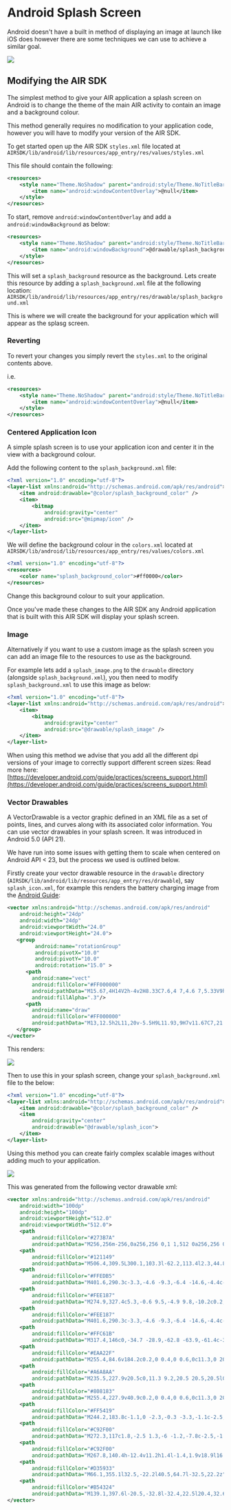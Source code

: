 # Android Splash Screen

Android doesn't have a built in method of displaying an image at launch like iOS does however there are some techniques we can use to achieve a similar goal.

![](images/android-splashscreen.png)



## Modifying the AIR SDK

The simplest method to give your AIR application a splash screen on Android is to change the theme of the main AIR activity to contain an image and a background colour.

This method generally requires no modification to your application code, however you will have to modify your version of the AIR SDK.

To get started open up the AIR SDK `styles.xml` file located at `AIRSDK/lib/android/lib/resources/app_entry/res/values/styles.xml`

This file should contain the following:

```xml
<resources>
    <style name="Theme.NoShadow" parent="android:style/Theme.NoTitleBar">
        <item name="android:windowContentOverlay">@null</item>
    </style>
</resources>
```

To start, remove `android:windowContentOverlay` and add a `android:windowBackground` as below:

```xml
<resources>
    <style name="Theme.NoShadow" parent="android:style/Theme.NoTitleBar">
        <item name="android:windowBackground">@drawable/splash_background</item>
    </style>
</resources>
```



This will set a `splash_background` resource as the background. Lets create this resource by adding a `splash_background.xml` file at the following location: `AIRSDK/lib/android/lib/resources/app_entry/res/drawable/splash_background.xml`

This is where we will create the background for your application which will appear as the splasg screen.



### Reverting

To revert your changes you simply revert the `styles.xml` to the original contents above.

i.e.

```xml
<resources>
    <style name="Theme.NoShadow" parent="android:style/Theme.NoTitleBar">
        <item name="android:windowContentOverlay">@null</item>
    </style>
</resources>
```


### Centered Application Icon

A simple splash screen is to use your application icon and center it in the view with a background colour. 

Add the following content to the `splash_background.xml` file:

```xml
<?xml version="1.0" encoding="utf-8"?>
<layer-list xmlns:android="http://schemas.android.com/apk/res/android">
    <item android:drawable="@color/splash_background_color" />
    <item>
        <bitmap
            android:gravity="center"
            android:src="@mipmap/icon" />
    </item>
</layer-list>
```

We will define the background colour in the `colors.xml` located at `AIRSDK/lib/android/lib/resources/app_entry/res/values/colors.xml`

```xml
<?xml version="1.0" encoding="utf-8"?>
<resources>
    <color name="splash_background_color">#ff0000</color>
</resources>
```

Change this background colour to suit your application.


Once you've made these changes to the AIR SDK any Android application that is built with this AIR SDK will display your splash screen.



### Image

Alternatively if you want to use a custom image as the splash screen you can add an image file to the resources to use as the background. 

For example lets add a `splash_image.png` to the `drawable` directory (alongside `splash_background.xml`), you then need to modify `splash_background.xml` to use this image as below:

```xml
<?xml version="1.0" encoding="utf-8"?>
<layer-list xmlns:android="http://schemas.android.com/apk/res/android">
    <item>
        <bitmap 
            android:gravity="center"
            android:src="@drawable/splash_image" />
    </item>
</layer-list>
```

When using this method we advise that you add all the different dpi versions of your image to correctly support different screen sizes: Read more here: [https://developer.android.com/guide/practices/screens_support.html](https://developer.android.com/guide/practices/screens_support.html)




### Vector Drawables

A VectorDrawable is a vector graphic defined in an XML file as a set of points, lines, and curves along with its associated color information. You can use vector drawables in your splash screen. It was introduced in Android 5.0 (API 21).

We have run into some issues with getting them to scale when centered on Android API < 23, but the process we used is outlined below.

Firstly create your vector drawable resource in the `drawable` directory (`AIRSDK/lib/android/lib/resources/app_entry/res/drawable`), say `splash_icon.xml`, for example this renders the battery charging image from the [Android Guide](https://developer.android.com/guide/topics/graphics/vector-drawable-resources.html):

```xml
<vector xmlns:android="http://schemas.android.com/apk/res/android"
    android:height="24dp"
    android:width="24dp"
    android:viewportWidth="24.0"
    android:viewportHeight="24.0">
   <group
         android:name="rotationGroup"
         android:pivotX="10.0"
         android:pivotY="10.0"
         android:rotation="15.0" >
      <path
        android:name="vect"
        android:fillColor="#FF000000"
        android:pathData="M15.67,4H14V2h-4v2H8.33C7.6,4 7,4.6 7,5.33V9h4.93L13,7v2h4V5.33C17,4.6 16.4,4 15.67,4z"
        android:fillAlpha=".3"/>
      <path
        android:name="draw"
        android:fillColor="#FF000000"
        android:pathData="M13,12.5h2L11,20v-5.5H9L11.93,9H7v11.67C7,21.4 7.6,22 8.33,22h7.33c0.74,0 1.34,-0.6 1.34,-1.33V9h-4v3.5z"/>
   </group>
</vector>
```

This renders: 

![](images/android-splashscreen-vectordrawable-example.png)


Then to use this in your splash screen, change your `splash_background.xml` file to the below:

```xml
<?xml version="1.0" encoding="utf-8"?>
<layer-list xmlns:android="http://schemas.android.com/apk/res/android">
    <item android:drawable="@color/splash_background_color" />
    <item 
        android:gravity="center" 
        android:drawable="@drawable/splash_icon">
    </item>
</layer-list>
```



Using this method you can create fairly complex scalable images without adding much to your application.


![](images/android-splashscreen-vectordrawable-example-screenshot.png)

This was generated from the following vector drawable xml:


```xml
<vector xmlns:android="http://schemas.android.com/apk/res/android"
    android:width="100dp"
    android:height="100dp"
    android:viewportHeight="512.0"
    android:viewportWidth="512.0">
    <path
        android:fillColor="#273B7A"
        android:pathData="M256,256m-256,0a256,256 0,1 1,512 0a256,256 0,1 1,-512 0" />
    <path
        android:fillColor="#121149"
        android:pathData="M506.4,309.5L300.1,103.3l-62.2,113.4l2.3,44.8l82.5,82.5l-3.4,3.4l-35.8,-35.8l-45.6,2.9h-64.7l-66.7,105.5l83.6,83.6C211.2,509 233.2,512 256,512C379,512 481.8,425.2 506.4,309.5z" />
    <path
        android:fillColor="#FFEDB5"
        android:pathData="M401.6,290.3c-3.3,-4.6 -9.3,-6.4 -14.6,-4.4c-0.1,0 -0.2,0.1 -0.2,0.1l-89.6,29.8c0,0.7 0,1.4 -0,2.2c-0.7,11.4 -9.6,20.6 -21,21.8l-54,5.6c-3.4,0.4 -6.5,-2.1 -6.8,-5.5c-0.4,-3.4 2.1,-6.6 5.5,-6.8l54,-5.6c5.3,-0.6 9.5,-4.9 9.8,-10.2c0.2,-2.9 -0.8,-5.8 -2.7,-8c-1.9,-2.2 -4.6,-3.5 -7.6,-3.7l-71.7,-4.7c-8.1,-0.5 -16,1.3 -23.1,5.1L85,358l25.6,51.6l23.8,-20.7c10.1,-8.8 23.5,-12.6 36.7,-10.4l79.4,13.2c14.6,1.9 29.1,-1.7 41.1,-10.2l108.1,-74.5C404.5,302.8 405.4,295.5 401.6,290.3z" />
    <path
        android:fillColor="#FEE187"
        android:pathData="M274.9,327.4c5.3,-0.6 9.5,-4.9 9.8,-10.2c0.2,-2.9 -0.8,-5.8 -2.7,-8c-1.9,-2.2 -4.6,-3.5 -7.6,-3.7l-15.9,-1v24.7L274.9,327.4z" />
    <path
        android:fillColor="#FEE187"
        android:pathData="M401.6,290.3c-3.3,-4.6 -9.3,-6.4 -14.6,-4.4c-0.1,0 -0.2,0.1 -0.2,0.1l-89.6,29.8c0,0.7 0,1.4 -0,2.2c-0.7,11.4 -9.6,20.6 -21,21.8l-17.7,1.8v50.6c11.8,-0.1 23.3,-3.8 33.1,-10.7l108.1,-74.5C404.5,302.8 405.4,295.5 401.6,290.3z" />
    <path
        android:fillColor="#FFC61B"
        android:pathData="M317.4,146c0,-34.7 -28.9,-62.8 -63.9,-61.4c-31.4,1.2 -57.1,26.5 -58.9,57.9c-1.2,21.6 8.7,40.9 24.6,52.7c10.1,7.6 16.3,19.2 16.3,31.9v21.3c0,11.3 9.2,20.5 20.5,20.5l0,0c11.3,0 20.5,-9.2 20.5,-20.5V227.4c0,-12.8 6.2,-24.6 16.5,-32.3C307.8,183.9 317.4,166 317.4,146z" />
    <path
        android:fillColor="#EAA22F"
        android:pathData="M255.4,84.6v184.2c0.2,0 0.4,0 0.6,0c11.3,0 20.5,-9.2 20.5,-20.5V227.4c0,-12.8 6.2,-24.6 16.5,-32.3c14.9,-11.2 24.5,-29 24.5,-49.1C317.4,111.9 289.6,84.3 255.4,84.6z" />
    <path
        android:fillColor="#A6A8AA"
        android:pathData="M235.5,227.9v20.5c0,11.3 9.2,20.5 20.5,20.5l0,0c11.3,0 20.5,-9.2 20.5,-20.5v-20.5L235.5,227.9z" />
    <path
        android:fillColor="#808183"
        android:pathData="M255.4,227.9v40.9c0.2,0 0.4,0 0.6,0c11.3,0 20.5,-9.2 20.5,-20.5v-20.5L255.4,227.9z" />
    <path
        android:fillColor="#FF5419"
        android:pathData="M244.2,183.8c-1.1,0 -2.3,-0.3 -3.3,-1.1c-2.5,-1.8 -3,-5.3 -1.2,-7.8l17.1,-23.4H244.2c-2.1,0 -4,-1.2 -5,-3.1c-1,-1.9 -0.8,-4.1 0.5,-5.8l23.6,-32.3c1.8,-2.5 5.3,-3 7.8,-1.2c2.5,1.8 3,5.3 1.2,7.8L255.2,140.4h12.6c2.1,0 4,1.2 5,3.1c1,1.9 0.8,4.1 -0.5,5.8l-23.6,32.3C247.6,183 245.9,183.8 244.2,183.8z" />
    <path
        android:fillColor="#C92F00"
        android:pathData="M272.3,117c1.8,-2.5 1.3,-6 -1.2,-7.8c-2.5,-1.8 -6,-1.3 -7.8,1.2l-7.9,10.8v18.9L272.3,117z" />
    <path
        android:fillColor="#C92F00"
        android:pathData="M267.8,140.4h-12.4v11.2h1.4l-1.4,1.9v18.9l16.9,-23.1c1.2,-1.7 1.4,-3.9 0.5,-5.8C271.8,141.6 269.9,140.4 267.8,140.4z" />
    <path
        android:fillColor="#D35933"
        android:pathData="M66.1,355.1l32.5,-22.2l40.5,64.7l-32.5,22.2z" />
    <path
        android:fillColor="#B54324"
        android:pathData="M139.1,397.6l-20.5,-32.8l-32.4,22.5l20.4,32.6z" />
</vector>
```




